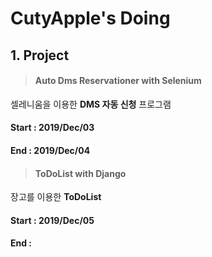 # CutyApple's Doing 

## 1. Project

> #### Auto Dms Reservationer with Selenium 

셀레니움을 이용한 **DMS 자동 신청** 프로그램

#### Start : 2019/Dec/03

#### End : 2019/Dec/04

> #### ToDoList with Django

장고를 이용한 **ToDoList**

#### Start : 2019/Dec/05

#### End : 






